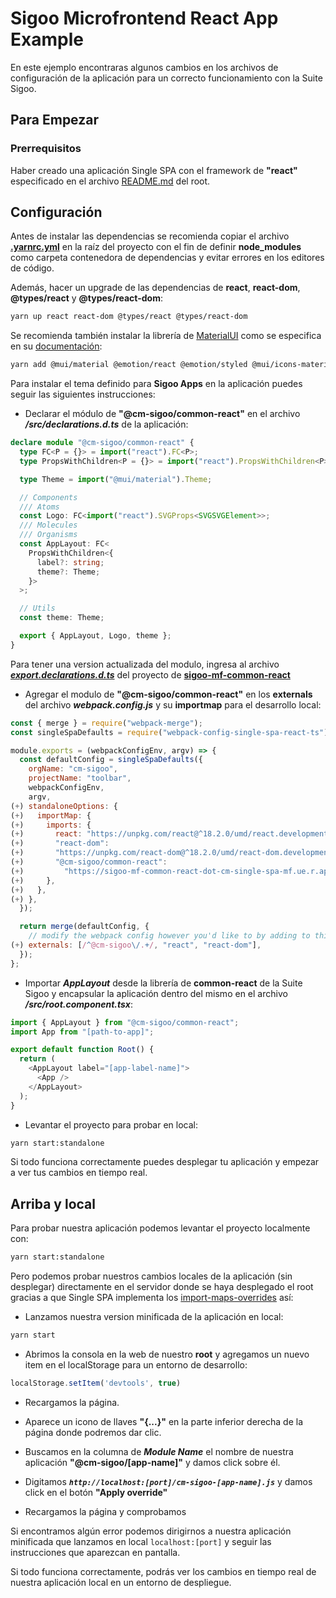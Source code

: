# Sigoo Microfrontend React App Example

En este ejemplo encontraras algunos cambios en los archivos de configuración de la aplicación para un correcto funcionamiento con la Suite Sigoo.

## Para Empezar

### Prerrequisitos

Haber creado una aplicación Single SPA con el framework de **"react"** especificado en el archivo [README.md](https://github.com/PipeOspina/sigoo-mf-root-template/tree/master) del root.

## Configuración

Antes de instalar las dependencias se recomienda copiar el archivo **[.yarnrc.yml]()** en la raíz del proyecto con el fin de definir **node_modules** como carpeta contenedora de dependencias y evitar errores en los editores de código.

Además, hacer un upgrade de las dependencias de **react**, **react-dom**, **@types/react** y **@types/react-dom**:

```bash
yarn up react react-dom @types/react @types/react-dom
```

Se recomienda también instalar la librería de [MaterialUI](https://mui.com/material-ui/getting-started/) como se especifica en su [documentación](https://mui.com/material-ui/getting-started/installation/):

```bash
yarn add @mui/material @emotion/react @emotion/styled @mui/icons-material
```

Para instalar el tema definido para **Sigoo Apps** en la aplicación puedes seguir las siguientes instrucciones:

- Declarar el módulo de **"@cm-sigoo/common-react"** en el archivo ***/src/declarations.d.ts*** de la aplicación:

```typescript
declare module "@cm-sigoo/common-react" {
  type FC<P = {}> = import("react").FC<P>;
  type PropsWithChildren<P = {}> = import("react").PropsWithChildren<P>;

  type Theme = import("@mui/material").Theme;

  // Components
  /// Atoms
  const Logo: FC<import("react").SVGProps<SVGSVGElement>>;
  /// Molecules
  /// Organisms
  const AppLayout: FC<
    PropsWithChildren<{
      label?: string;
      theme?: Theme;
    }>
  >;

  // Utils
  const theme: Theme;

  export { AppLayout, Logo, theme };
}
```

Para tener una version actualizada del modulo, ingresa al archivo ***[export.declarations.d.ts](https://github.com/PipeOspina/sigoo-mf-common-react/blob/master/export.declarations.d.ts)*** del proyecto de **[sigoo-mf-common-react](https://github.com/PipeOspina/sigoo-mf-common-react)**

- Agregar el modulo de **"@cm-sigoo/common-react"** en los **externals** del archivo ***webpack.config.js*** y su **importmap** para el desarrollo local:

```javascript
const { merge } = require("webpack-merge");
const singleSpaDefaults = require("webpack-config-single-spa-react-ts");

module.exports = (webpackConfigEnv, argv) => {
  const defaultConfig = singleSpaDefaults({
    orgName: "cm-sigoo",
    projectName: "toolbar",
    webpackConfigEnv,
    argv,
(+) standaloneOptions: {
(+)   importMap: {
(+)     imports: {
(+)       react: "https://unpkg.com/react@^18.2.0/umd/react.development.js",
(+)       "react-dom":
(+)       "https://unpkg.com/react-dom@^18.2.0/umd/react-dom.development.js",
(+)       "@cm-sigoo/common-react":
(+)         "https://sigoo-mf-common-react-dot-cm-single-spa-mf.ue.r.appspot.com/cm-sigoo-common-react.js",
(+)     },
(+)   },
(+) },
  });

  return merge(defaultConfig, {
    // modify the webpack config however you'd like to by adding to this object
(+) externals: [/^@cm-sigoo\/.+/, "react", "react-dom"],
  });
};
```

- Importar ***AppLayout*** desde la librería de **common-react** de la Suite Sigoo y encapsular la aplicación dentro del mismo en el archivo ***/src/root.component.tsx***:

```typescript
import { AppLayout } from "@cm-sigoo/common-react";
import App from "[path-to-app]";

export default function Root() {
  return (
    <AppLayout label="[app-label-name]">
      <App />
    </AppLayout>
  );
}
```

- Levantar el proyecto para probar en local:

```bash
yarn start:standalone
```

Si todo funciona correctamente puedes desplegar tu aplicación y empezar a ver tus cambios en tiempo real.

## Arriba y local

Para probar nuestra aplicación podemos levantar el proyecto localmente con:

```bash
yarn start:standalone
```

Pero podemos probar nuestros cambios locales de la aplicación (sin desplegar) directamente en el servidor donde se haya desplegado el root gracias a que Single SPA implementa los [import-maps-overrides](https://github.com/single-spa/import-map-overrides) así:

- Lanzamos nuestra version minificada de la aplicación en local:

```bash
yarn start
```

- Abrimos la consola en la web de nuestro **root** y agregamos un nuevo item en el localStorage para un entorno de desarrollo:

```javascript
localStorage.setItem('devtools', true)
```

- Recargamos la página.

- Aparece un icono de llaves **"{...}"** en la parte inferior derecha de la página donde podremos dar clic.

- Buscamos en la columna de ***Module Name*** el nombre de nuestra aplicación **"@cm-sigoo/[app-name]"** y damos click sobre él.

- Digitamos ***`http://localhost:[port]/cm-sigoo-[app-name].js`*** y damos click en el botón **"Apply override"**

- Recargamos la página y comprobamos

Si encontramos algún error podemos dirigirnos a nuestra aplicación minificada que lanzamos en local `localhost:[port]` y seguir las instrucciones que aparezcan en pantalla.

Si todo funciona correctamente, podrás ver los cambios en tiempo real de nuestra aplicación local en un entorno de despliegue.
